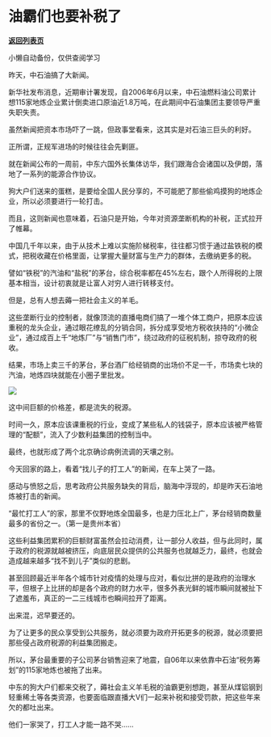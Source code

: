# 油霸们也要补税了

[**返回列表页**](/gzh/政事堂2019)

小懒自动备份，仅供查阅学习

昨天，中石油搞了大新闻。

  

新华社发布消息，近期审计署发现，自2006年6月以来，中石油燃料油公司累计想115家地炼企业累计倒卖进口原油近1.8万吨，在此期间中石油集团主要领导严重失职失责。

  

虽然新闻把资本市场吓了一跳，但政事堂看来，这其实是对石油三巨头的利好。  

  

正所谓，正规军进场的时候往往会先剿匪。

  

就在新闻公布的一周前，中东六国外长集体访华，我们跟海合会诸国以及伊朗，落地了一系列的能源合作协议。

  

狗大户们送来的蛋糕，是要给全国人民分享的，不可能肥了那些偷鸡摸狗的地炼企业，所以必须要进行一轮打击。

  

而且，这则新闻也意味着，石油只是开始，今年对资源垄断机构的补税，正式拉开了帷幕。

  

中国几千年以来，由于从技术上难以实施阶梯税率，往往都习惯于通过盐铁税的模式，把税收藏在价格里面，让掌握大量财富与生产力的群体，去缴纳更多的税。

  

譬如“铁税”的汽油和“盐税”的茅台，综合税率都在45%左右，跟个人所得税的上限基本相当，设计初衷就是让富人对穷人进行转移支付。

  

但是，总有人想去薅一把社会主义的羊毛。

  

这些垄断行业的控制者，就像顶流的直播电商们搞了一堆个体工商户，把原本应该重税的龙头企业，通过眼花缭乱的分销合同，拆分成享受地方税收扶持的“小微企业”，通过成百上千“地炼厂”与“销售门市”，绕过政府的征税机制，掠夺政府的税收。

  

结果，市场上卖三千的茅台，茅台酒厂给经销商的出场价不足一千，市场卖七块的汽油，地炼四块就能在小圈子里批发。

  

![](https://mmbiz.qpic.cn/mmbiz_jpg/rxhS23yu8cMTCU0XKbdj7icOzhd5WpLlp04yA0ehUMSpfgsQTHd4CibO8ic4mwKqwP7JxYrVrD1yewLkNta7NRkZQ/640?wx_fmt=jpeg)

  

这中间巨额的价格差，都是流失的税源。  

  

时间一久，原本应该课重税的行业，变成了某些私人的钱袋子，原本应该被严格管理的“配额”，流入了少数利益集团的控制当中。

  

最终，也就形成了两个北京确诊病例流调的天壤之别。

  

今天回家的路上，看着“找儿子的打工人”的新闻，在车上哭了一路。

  

感动与愤怒之后，思考政府公共服务缺失的背后，脑海中浮现的，却是昨天石油地炼被打击的新闻。

  

“最忙打工人”的家，那里不仅野地炼全国最多，也是力压北上广，茅台经销商数量最多的省份之一。（第一是贵州本省）

  

这些利益集团累积的巨额财富虽然会拉动消费，让一部分人收益，但与此同时，属于政府的税源就越被挤压，向底层民众提供的公共服务也就越乏力，最终，也就会造成越来越多“找不到儿子”类似的悲剧。

  

甚至回顾最近半年各个城市针对疫情的处理与应对，看似比拼的是政府的治理水平，但根子上比拼的却是各个政府的财力水平，很多外表光鲜的城市瞬间就被扯下了遮羞布，真正的一二三线城市也瞬间拉开了距离。

  

出来混，迟早要还的。

  

为了让更多的民众享受到公共服务，就必须要为政府开拓更多的税源，就必须要把那些侵占政府税源的利益集团搬走。  

  

所以，茅台最重要的子公司茅台销售迎来了地震，自06年以来依靠中石油“税务筹划”的115家地炼也被拖了出来。

  

中东的狗大户们都来交税了，薅社会主义羊毛税的油霸更别想跑，甚至从煤铝钢到轻重稀土等各类资源，也要面临跟直播大V们一起来补税和接受罚款，把这些年来欠的都吐出来。  

  

他们一家哭了，打工人才能一路不哭......  

  

